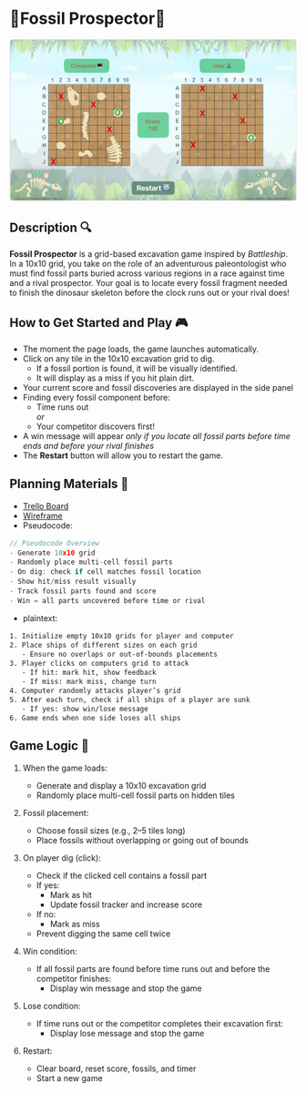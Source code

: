 # 🦴Fossil Prospector🦖

![game framework design](images/framework.png)

##  Description 🔍
**Fossil Prospector** is a grid-based excavation game inspired by *Battleship*. In a 10x10 grid, you take on the role of an adventurous paleontologist who must find fossil parts buried across various regions in a race against time and a rival prospector. Your goal is to locate every fossil fragment needed to finish the dinosaur skeleton before the clock runs out or your rival does!

## How to Get Started and Play 🎮
* The moment the page loads, the game launches automatically.
* Click on any tile in the 10x10 excavation grid to dig.
    * If a fossil portion is found, it will be visually identified.
    * It will display as a miss if you hit plain dirt.
* Your current score and fossil discoveries are displayed in the side panel
* Finding every fossil component before:
    * Time runs out  
    *or*
    * Your competitor discovers first!
* A win message will appear *only if you locate all fossil parts before time ends and before your rival finishes*
* The **Restart** button will allow you to restart the game.

##  Planning Materials 📁
* [Trello Board](https://trello.com/invite/b/686e9621eb4668b4c8cb0c12/ATTI1c8232b6e9c46555e5bd3a68bd8e983e6F8161F4/🦴fossil-prospector🦖-battleship)
* [Wireframe](https://www.figma.com/slides/VUNyLMwxTZUuVyMNhdXG0o/Untitled?node-id=0-1&t=1b8QBUwrE9yYXjvy-1)
* Pseudocode:
```js
// Pseudocode Overview
- Generate 10x10 grid  
- Randomly place multi-cell fossil parts  
- On dig: check if cell matches fossil location  
- Show hit/miss result visually  
- Track fossil parts found and score  
- Win = all parts uncovered before time or rival
```
* plaintext:
```
1. Initialize empty 10x10 grids for player and computer
2. Place ships of different sizes on each grid
   - Ensure no overlaps or out-of-bounds placements
3. Player clicks on computers grid to attack
   - If hit: mark hit, show feedback
   - If miss: mark miss, change turn
4. Computer randomly attacks player’s grid
5. After each turn, check if all ships of a player are sunk
   - If yes: show win/lose message
6. Game ends when one side loses all ships
```

## Game Logic 🧠

1. When the game loads:
   - Generate and display a 10x10 excavation grid
   - Randomly place multi-cell fossil parts on hidden tiles

2. Fossil placement:
   - Choose fossil sizes (e.g., 2–5 tiles long)
   - Place fossils without overlapping or going out of bounds

3. On player dig (click):
   - Check if the clicked cell contains a fossil part
   - If yes:
     - Mark as hit
     - Update fossil tracker and increase score
   - If no:
     - Mark as miss
   - Prevent digging the same cell twice

4. Win condition:
   - If all fossil parts are found before time runs out and before the competitor finishes:
     - Display win message and stop the game

5. Lose condition:
   - If time runs out or the competitor completes their excavation first:
     - Display lose message and stop the game

6. Restart:
   - Clear board, reset score, fossils, and timer
   - Start a new game


